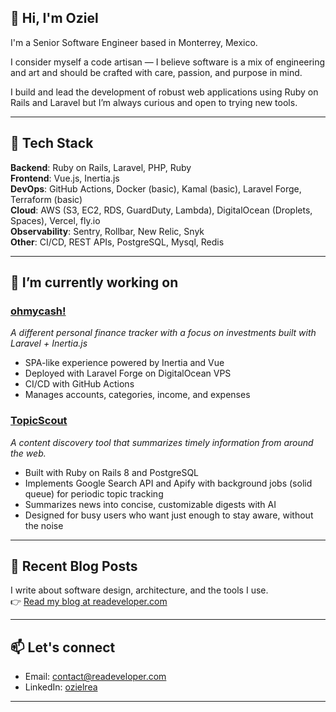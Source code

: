 ## 👋 Hi, I'm Oziel

I'm a Senior Software Engineer based in Monterrey, Mexico.

I consider myself a code artisan — I believe software is a mix of engineering and art and should be crafted with care, passion, and purpose in mind.

I build and lead the development of robust web applications using Ruby on Rails and Laravel but I’m always curious and open to trying new tools.

---

## 🧰 Tech Stack

**Backend**: Ruby on Rails, Laravel, PHP, Ruby  
**Frontend**: Vue.js, Inertia.js  
**DevOps**: GitHub Actions, Docker (basic), Kamal (basic), Laravel Forge, Terraform (basic)  
**Cloud**: AWS (S3, EC2, RDS, GuardDuty, Lambda), DigitalOcean (Droplets, Spaces), Vercel, fly.io  
**Observability**: Sentry, Rollbar, New Relic, Snyk  
**Other**: CI/CD, REST APIs, PostgreSQL, Mysql, Redis

---

## 🧩 I’m currently working on

### [ohmycash!](https://ohmycash.app)
*A different personal finance tracker with a focus on investments built with Laravel + Inertia.js*

- SPA-like experience powered by Inertia and Vue
- Deployed with Laravel Forge on DigitalOcean VPS
- CI/CD with GitHub Actions
- Manages accounts, categories, income, and expenses

### [TopicScout](#)
*A content discovery tool that summarizes timely information from around the web.*

- Built with Ruby on Rails 8 and PostgreSQL
- Implements Google Search API and Apify with background jobs (solid queue) for periodic topic tracking
- Summarizes news into concise, customizable digests with AI
- Designed for busy users who want just enough to stay aware, without the noise


---

## 📘 Recent Blog Posts

I write about software design, architecture, and the tools I use.  
👉 [Read my blog at readeveloper.com](https://readeveloper.com)

---

## 📫 Let's connect

- Email: contact@readeveloper.com  
- LinkedIn: [ozielrea](https://linkedin.com/in/ozielrea)

---


<!--
**Rea97/rea97** is a ✨ _special_ ✨ repository because its `README.md` (this file) appears on your GitHub profile.

Here are some ideas to get you started:

- 🔭 I’m currently working on ...
- 🌱 I’m currently learning ...
- 👯 I’m looking to collaborate on ...
- 🤔 I’m looking for help with ...
- 💬 Ask me about ...
- 📫 How to reach me: ...
- 😄 Pronouns: ...
- ⚡ Fun fact: ...
-->
